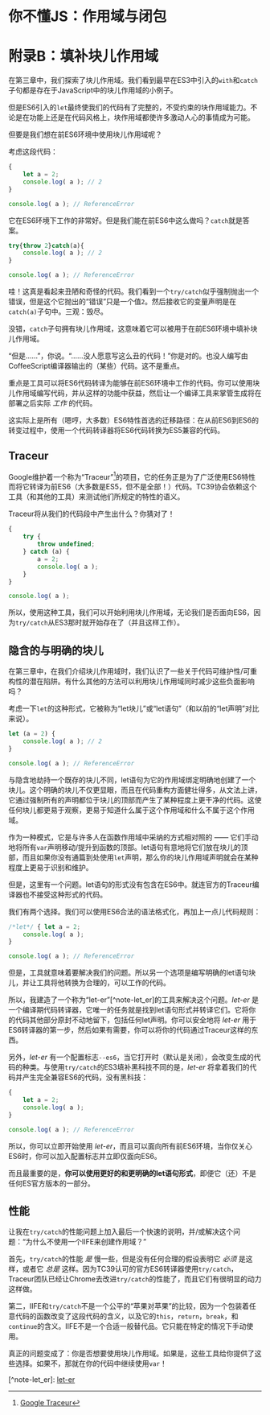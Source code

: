 # 你不懂JS：作用域与闭包
# 附录B：填补块儿作用域

在第三章中，我们探索了块儿作用域。我们看到最早在ES3中引入的`with`和`catch`子句都是存在于JavaScript中的块儿作用域的小例子。

但是ES6引入的`let`最终使我们的代码有了完整的，不受约束的块作用域能力。不论是在功能上还是在代码风格上，块作用域都使许多激动人心的事情成为可能。

但要是我们想在前ES6环境中使用块儿作用域呢？

考虑这段代码：

```js
{
	let a = 2;
	console.log( a ); // 2
}

console.log( a ); // ReferenceError
```

它在ES6环境下工作的非常好。但是我们能在前ES6中这么做吗？`catch`就是答案。

```js
try{throw 2}catch(a){
	console.log( a ); // 2
}

console.log( a ); // ReferenceError
```

哇！这真是看起来丑陋和奇怪的代码。我们看到一个`try/catch`似乎强制抛出一个错误，但是这个它抛出的“错误”只是一个值`2`。然后接收它的变量声明是在`catch(a)`子句中。三观：毁尽。

没错，`catch`子句拥有块儿作用域，这意味着它可以被用于在前ES6环境中填补块儿作用域。

“但是……”，你说。“……没人愿意写这么丑的代码！”你是对的。也没人编写由CoffeeScript编译器输出的（某些）代码。这不是重点。

重点是工具可以将ES6代码转译为能够在前ES6环境中工作的代码。你可以使用块儿作用域编写代码，并从这样的功能中获益，然后让一个编译工具来掌管生成将在部署之后实际 *工作* 的代码。

这实际上是所有（嗯哼，大多数）ES6特性首选的迁移路径：在从前ES6到ES6的转变过程中，使用一个代码转译器将ES6代码转换为ES5兼容的代码。

## Traceur

Google维护着一个称为“Traceur”[^note-traceur]的项目，它的任务正是为了广泛使用ES6特性而将它转译为前ES6（大多数是ES5，但不是全部！）代码。TC39协会依赖这个工具（和其他的工具）来测试他们所规定的特性的语义。

Traceur将从我们的代码段中产生出什么？你猜对了！

```js
{
	try {
		throw undefined;
	} catch (a) {
		a = 2;
		console.log( a );
	}
}

console.log( a );
```

所以，使用这种工具，我们可以开始利用块儿作用域，无论我们是否面向ES6，因为`try/catch`从ES3那时就开始存在了（并且这样工作）。

## 隐含的与明确的块儿

在第三章中，在我们介绍块儿作用域时，我们认识了一些关于代码可维护性/可重构性的潜在陷阱。有什么其他的方法可以利用块儿作用域同时减少这些负面影响吗？

考虑一下`let`的这种形式，它被称为“let块儿”或“let语句”（和以前的“let声明”对比来说）。

```js
let (a = 2) {
	console.log( a ); // 2
}

console.log( a ); // ReferenceError
```

与隐含地劫持一个既存的块儿不同，let语句为它的作用域绑定明确地创建了一个块儿。这个明确的块儿不仅更显眼，而且在代码重构方面健壮得多，从文法上讲，它通过强制所有的声明都位于块儿的顶部而产生了某种程度上更干净的代码。这使任何块儿都更易于观察，更易于知道什么属于这个作用域和什么不属于这个作用域。

作为一种模式，它是与许多人在函数作用域中采纳的方式相对照的 —— 它们手动地将所有`var`声明移动/提升到函数的顶部。let语句有意地将它们放在块儿的顶部，而且如果你没有通篇到处使用`let`声明，那么你的块儿作用域声明就会在某种程度上更易于识别和维护。

但是，这里有一个问题。let语句的形式没有包含在ES6中。就连官方的Traceur编译器也不接受这种形式的代码。

我们有两个选择。我们可以使用ES6合法的语法格式化，再加上一点儿代码规则：

```js
/*let*/ { let a = 2;
	console.log( a );
}

console.log( a ); // ReferenceError
```

但是，工具就意味着要解决我们的问题。所以另一个选项是编写明确的let语句块儿，并让工具将他转换为合理的，可以工作的代码。

所以，我建造了一个称为“let-er”[^note-let_er]的工具来解决这个问题。*let-er* 是一个编译期代码转译器，它唯一的任务就是找到let语句形式并转译它们。它将你的代码其他部分原封不动地留下，包括任何let声明。你可以安全地将 *let-er* 用于ES6转译器的第一步，然后如果有需要，你可以将你的代码通过Traceur这样的东西。

另外，*let-er* 有一个配置标志`--es6`，当它打开时（默认是关闭），会改变生成的代码的种类。与使用`try/catch`的ES3填补黑科技不同的是，*let-er* 将拿着我们的代码并产生完全兼容ES6的代码，没有黑科技：

```js
{
	let a = 2;
	console.log( a );
}

console.log( a ); // ReferenceError
```

所以，你可以立即开始使用 *let-er*，而且可以面向所有前ES6环境，当你仅关心ES6时，你可以加入配置标志并立即仅面向ES6。

而且最重要的是，**你可以使用更好的和更明确的let语句形式**，即便它（还）不是任何ES官方版本的一部分。

## 性能

让我在`try/catch`的性能问题上加入最后一个快速的说明，并/或解决这个问题：“为什么不使用一个IIFE来创建作用域？”

首先，`try/catch`的性能 *是* 慢一些，但是没有任何合理的假设表明它 *必须* 是这样，或者它 *总是* 这样。因为TC39认可的官方ES6转译器使用`try/catch`，Traceur团队已经让Chrome去改进`try/catch`的性能了，而且它们有很明显的动力这样做。

第二，IIFE和`try/catch`不是一个公平的“苹果对苹果”的比较，因为一个包装着任意代码的函数改变了这段代码的含义，以及它的`this`，`return`，`break`，和`continue`的含义。IIFE不是一个合适一般替代品。它只能在特定的情况下手动使用。

真正的问题变成了：你是否想要使用块儿作用域。如果是，这些工具给你提供了这些选择。如果不，那就在你的代码中继续使用`var`！

[^note-traceur]: [Google Traceur](http://traceur-compiler.googlecode.com/git/demo/repl.html)

[^note-let_er]\: [let-er](https://github.com/getify/let-er)
